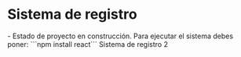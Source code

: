<h1> Sistema de registro </h1>
- Estado de proyecto en construcción.
Para ejecutar el sistema debes poner:
```npm install react```
Sistema de registro 2
